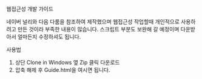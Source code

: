웹접근성 개발 가이드

네이버 널리와 다음 다룸을 참조하여 제작했으며 웹접근성 작업할때 개인적으로 사용하려고 만든 것이라 부족한 내용이 많습니다.
스크립트 부분도 보완해 갈 예정이며 다운받아서 얼마든지 수정하셔도 됩니다.

사용법
1. 상단 Clone in Windows 옆 Zip 클릭 다운로드
2. 압축 해제 후 Guide.html을 여시면 됩니다.